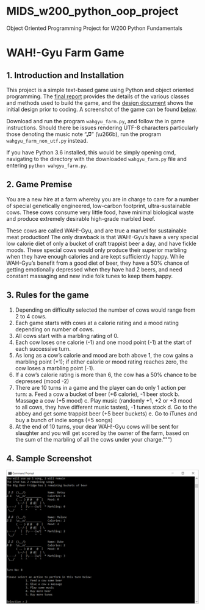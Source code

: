 # MIDS_w200_python_oop_project
Object Oriented Programming Project for W200 Python Fundamentals

# WAH!-Gyu Farm Game

## 1. Introduction and Installation
This project is a simple text-based game using Python and object oriented programming.  The [final report](w200_project1_Final_writeup-Kuangwei.pdf) provides the details of the various classes and methods used to build the game, and the [design document](w200_project1_Design_doc-Kuangwei.pdf) shows the initial design prior to coding.  A screenshot of the game can be found [below](#sample-screenshot).

Download and run the program `wahgyu_farm.py`, and follow the in game instructions.  Should there be issues rendering UTF-8 characters particularly those denoting the music note “♫” (\u266b), run the program `wahgyu_farm_non_utf.py` instead. 

If you have Python 3.6 installed, this would be simply opening cmd, navigating to the directory with the downloaded `wahgyu_farm.py` file and entering `python wahgyu_farm.py`.

## 2. Game Premise

You are a new hire at a farm whereby you are in charge to care for a number of special genetically engineered, low-carbon footprint, ultra-sustainable cows.  These cows consume very little food, have minimal biological waste and produce extremely desirable high-grade marbled beef.

These cows are called WAH!-Gyu, and are true a marvel for sustainable meat production! The only drawback is that WAH!-Gyu’s have a very special low calorie diet of only a bucket of craft trappist beer a day, and have fickle moods.  These special cows would only produce their superior marbling when they have enough calories and are kept sufficiently happy.  While WAH-Gyu’s benefit from a good diet of beer, they have a 50% chance of getting emotionally depressed when they have had 2 beers, and need constant massaging and new indie folk tunes to keep them happy.

## 3. Rules for the game

1.	Depending on difficulty selected the number of cows would range from 2 to 4 cows.
2.	Each game starts with cows at a calorie rating and a mood rating depending on number of cows.
3.	All cows start with a marbling rating of 0.
4.	Each cow loses one calorie (-1) and one mood point (-1) at the start of each successive turn.
5.	As long as a cow’s calorie and mood are both above 1, the cow gains a marbling point (+1); if either calorie or mood rating reaches zero, the cow loses a marbling point (-1).
6.	If a cow’s calorie rating is more than 6, the cow has a 50% chance to be depressed (mood -2)
7.	There are 10 turns in a game and the player can do only 1 action per turn:
	a.	Feed a cow a bucket of beer (+6 calorie), -1 beer stock
	b.	Massage a cow (+5 mood)
	c.	Play music (randomly +1, +2 or +3 mood to all cows, they have different music tastes), -1 tunes stock
	d.	Go to the abbey and get some trappist beer (+5 beer buckets)
	e.	Go to iTunes and buy a bunch of indie songs (+5 songs)
8.	At the end of 10 turns, your dear WAH!-Gyu cows will be sent for slaughter and you will get scored by the owner of the farm, based on the sum of the marbling of all the cows under your charge.""")

## 4. Sample Screenshot
![screenshot_1](screenshot_1.png?raw=true "Wah!-Gyu in game screenshot")
